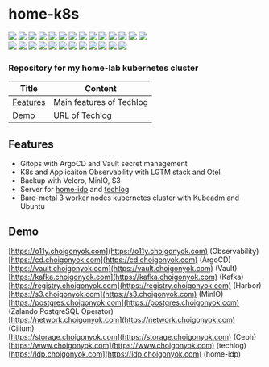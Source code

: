 # home-k8s

<img src="https://img.shields.io/badge/Kubernetes-326CE5?style=flat-square&logo=kubernetes&logoColor=white"/> <img src="https://img.shields.io/badge/Helm-0F1689?style=flat-square&logo=helm&logoColor=white"> <img src="https://img.shields.io/badge/Docker-2496ED?style=flat-square&logo=docker&logoColor=white"/> <img src="https://img.shields.io/badge/CILIUM-F8C517?style=flat-square&logo=cilium&logoColor=black"/> <img src="https://img.shields.io/badge/Vault-FFEC6E?style=flat-square&logo=vault&logoColor=black"> <img src="https://img.shields.io/badge/Keycloak-4D4D4D?style=flat-square&logo=keycloak&logoColor=white"> <img src="https://img.shields.io/badge/Harbor-60B932?style=flat-square&logo=harbor&logoColor=white"> <img src="https://img.shields.io/badge/Kafka-231F20?style=flat-square&logo=apachekafka&logoColor=white"> <img src="https://img.shields.io/badge/Ceph-EF5C55?style=flat-square&logo=ceph&logoColor=white"> <img src="https://img.shields.io/badge/Kubeadm-326CE5?style=flat-square&logo=kubernetes&logoColor=white"/> <img src="https://img.shields.io/badge/Ubuntu-E95420?style=flat-square&logo=ubuntu&logoColor=black"> <img src="https://img.shields.io/badge/ArgoCD-EF7B4D?style=flat-square&logo=argo&logoColor=white"/> <img src="https://img.shields.io/badge/Jenkins-D24939?style=flat-square&logo=jenkins&logoColor=white"/> <img src="https://img.shields.io/badge/Kaniko-FFA600?style=flat-square&logo=kaniko&logoColor=white"/> </br>
<img src="https://img.shields.io/badge/Alloy-F46800?style=flat-square&logo=grafana&logoColor=white"> <img src="https://img.shields.io/badge/OpenTelemetry-000000?style=flat-square&logo=opentelemetry&logoColor=white"> <img src="https://img.shields.io/badge/Loki-F46800?style=flat-square&logo=grafana&logoColor=white"> <img src="https://img.shields.io/badge/GRAFANA-F46800?style=flat-square&logo=grafana&logoColor=white"> <img src="https://img.shields.io/badge/Tempo-F46800?style=flat-square&logo=grafana&logoColor=white"> <img src="https://img.shields.io/badge/Mimir-F46800?style=flat-square&logo=grafana&logoColor=white"> <img src="https://img.shields.io/badge/NginX-009639?style=flat-square&logo=nginx&logoColor=white"> <img src="https://img.shields.io/badge/MinIO-C72E49?style=flat-square&logo=minio&logoColor=white"> <img src="https://img.shields.io/badge/Velero-5D87BF?style=flat-square&logo=v&logoColor=white"> <img src="https://img.shields.io/badge/PostgreSQL-4169E1?style=flat-square&logo=postgresql&logoColor=white"> <img src="https://img.shields.io/badge/S3-569A31?style=flat-square&logo=amazon s3&logoColor=white"> <img src="https://img.shields.io/badge/Redis-DC382D?style=flat-square&logo=redis&logoColor=white">

### **Repository for my home-lab kubernetes cluster**

| Title         | Content                                 |
|--------------|--------------------------------------|
| [Features](#Features) | Main features of Techlog                    |
| [Demo](#Demo) | URL of Techlog              |

## Features

* Gitops with ArgoCD and Vault secret management
* K8s and Applicaiton Observability with LGTM stack and Otel
* Backup with Velero, MinIO, S3
* Server for [home-idp](https://github.com/choigonyok/home-idp) and [techlog](https://github.com/choigonyok/techlog)
* Bare-metal 3 worker nodes kubernetes cluster with Kubeadm and Ubuntu

## Demo

[https://o11y.choigonyok.com](https://o11y.choigonyok.com) (Observability) <br/>
[https://cd.choigonyok.com](https://cd.choigonyok.com) (ArgoCD) <br/>
[https://vault.choigonyok.com](https://vault.choigonyok.com) (Vault) <br/>
[https://kafka.choigonyok.com](https://kafka.choigonyok.com) (Kafka) <br/>
[https://registry.choigonyok.com](https://registry.choigonyok.com) (Harbor) <br/>
[https://s3.choigonyok.com](https://s3.choigonyok.com) (MinIO) <br/>
[https://postgres.choigonyok.com](https://postgres.choigonyok.com) (Zalando PostgreSQL Operator) <br/>
[https://network.choigonyok.com](https://network.choigonyok.com) (Cilium) <br/>
[https://storage.choigonyok.com](https://storage.choigonyok.com) (Ceph) <br/>
[https://www.choigonyok.com](https://www.choigonyok.com) (techlog) <br/>
[https://idp.choigonyok.com](https://idp.choigonyok.com) (home-idp)
